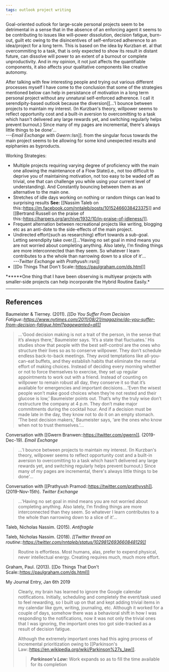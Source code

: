 ```yaml
---
tags: outlook project writing
---
```


Goal-oriented outlook for large-scale personal projects seem to be detrimental in a sense that in the absence of an enforcing agent it seems to be contributing to issues like will-power dissolution, decision fatigue, burn-out, guilt etc owing to the disincentives of self-enforced adherence to an idea/project for a long term. This is based on the idea by Kurzban et. al that overcommiting to a task, that is only expected to show its result in distant future, can dissolve will power to an extent of a burnout or complete unproductivity. And in my opinion, it not just affects the quantifiable components, it also affects your qualitative components like creative autonomy.

After talking with few interesting people and trying out various different processes myself I have come to the conclusion that some of the strategies mentioned below can help in persistance of motivation in a long term personal project without any unnatural self-enforced adherence. I call it serendipity-based outlook because the diversion[[...'I bounce between projects to maintain my interest. (In Kurzban's theory, willpower seems to reflect opportunity cost and a built-in aversion to overcomitting to a task which hasn't delivered any large rewards yet, and switching regularly helps prevent burnout.) Since many of my pages are incremental, there's always little things to be done'...<br/><cite>---Email Exchange with Gwern</cite>::lsn]]. from the singular focus towards the main project seems to be allowing for some kind unexpected results and epiphanies as byproducts.

Working Strategies:

- Multiple projects requiring varying degree of proficiency with the main one allowing the maintenance of a Flow State(i.e., not too difficult to deprive you of maintaining motivation, not too easy to be waded off as trivial, one that can challenge you while using your current level of understanding). And Constantly bouncing between them as an alternative to the main one.
- Stretches of idle days working on nothing or random things can lead to surprising results **See:** [[Nassim Taleb on this::https://m.facebook.com/nntaleb/posts/10152466038423375]] and [[Bertrand Russell on the praise of this::https://harpers.org/archive/1932/10/in-praise-of-idleness/]].
- Frequent alternation between recreational projects like writing, blogging etc as an anti-dote to the side-effects of the main project.
- Undirected effort(such as researching) effort towards a sub-goal. Letting serendipity take over.[[...'Having no set goal in mind means you are not worried about completing anything. Also lately, I’m finding things are more interconnected than they seem. So whatever I learn contributes to a the whole than narrowing down to a slice of it'...<br/><cite>---Twitter Exchange with Prathyush</cite>::rsn]]
- [[Do Things That Don't Scale::https://paulgraham.com/ds.html]]

**\*\***One thing that I have been observing is multiyear projects with smaller-side projects can help incorporate the Hybrid Routine Easily.\*

---

## References

Baumeister & Tierney. (2011). _[[Do You Suffer From Decision Fatigue::https://www.nytimes.com/2011/08/21/magazine/do-you-suffer-from-decision-fatigue.html?pagewanted=all]]_

> ...‘Good decision making is not a trait of the person, in the sense that it’s always there,’ Baumeister says. ‘It’s a state that fluctuates.’ His studies show that people with the best self-control are the ones who structure their lives so as to conserve willpower. They don’t schedule endless back-to-back meetings. They avoid temptations like all-you-can-eat buffets, and they establish habits that eliminate the mental effort of making choices. Instead of deciding every morning whether or not to force themselves to exercise, they set up regular appointments to work out with a friend. Instead of counting on willpower to remain robust all day, they conserve it so that it’s available for emergencies and important decisions….’Even the wisest people won’t make good choices when they’re not rested and their glucose is low,’ Baumeister points out. That’s why the truly wise don’t restructure the company at 4 p.m. They don’t make major commitments during the cocktail hour. And if a decision must be made late in the day, they know not to do it on an empty stomach. ‘The best decision makers,’ Baumeister says, ‘are the ones who know when not to trust themselves.’...

Conversation with [[Gwern Branwen::https://twitter.com/gwern]]. (2019-Dec-19). _Email Exchange_

> ...'I bounce between projects to maintain my interest. (In Kurzban's theory, willpower seems to reflect opportunity cost and a built-in aversion to overcomitting to a task which hasn't delivered any large rewards yet, and switching regularly helps prevent burnout.) Since many of my pages are incremental, there's always little things to be done'...

Conversation with [[Prathyush Pramod::https://twitter.com/prathyvsh]]. (2019-Nov-15th). _Twitter Exchange_

> ...'Having no set goal in mind means you are not worried about completing anything. Also lately, I’m finding things are more interconnected than they seem. So whatever I learn contributes to a the whole than narrowing down to a slice of it'...

Taleb, Nicholas Nassim. (2015). _Antifragile_

Taleb, Nicholas Nassim. (2018). _[[Twitter thread on routine::https://twitter.com/nntaleb/status/1029812693660848129]]_

> Routine is effortless. Most humans, alas, prefer to expend physical, never intellectual energy. Creating requires much, much more effort.

Graham, Paul. (2013). [[Do Things That Don't Scale::https://paulgraham.com/ds.html]]

My Journal Entry, Jan 6th 2019

> Clearly, my brain has learned to ignore the Google calendar notifications. Initially, scheduling and completely the event/task used to feel rewarding, so I built up on that and kept adding trivial items in my calendar like gym, writing, journaling, etc. Although it worked for a couple of days, somehow there was a behavioral shift in how I was responding to the notifications, now it was not only the trivial ones that I was ignoring, the important ones too got side-tracked as a result of decision fatigue.
>
> Although the extremely important ones had this aging process of incremental prioritization owing to [[Parkinson's Law::https://en.wikipedia.org/wiki/Parkinson%27s_law]].
>
> > **_Parkinson's Law:_** Work expands so as to fill the time available for its completion
